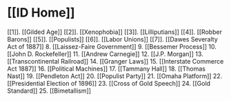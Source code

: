 
# [[ID Home]]

[[1]]. [[Gilded Age]]
[[2]]. [[Xenophobia]]
[[3]]. [[Lilliputians]]
[[4]]. [[Robber Barons]]
[[5]]. [[Populists]]
[[6]]. [[Labor Unions]]
[[7]]. [[Dawes Severalty Act of 1887]]
8. [[Laissez-Faire Government]]
9. [[Bessemer Process]]
10. [[John D. Rockefeller]]
11. [[Andrew Carnegie]]
12. [[J.P. Morgan]]
13. [[Transcontinental Railroad]]
14. [[Granger Laws]]
15. [[Interstate Commerce Act 1887]]
16. [[Political Machines]]
17. [[Tammany Hall]]
18. [[Thomas Nast]]
19. [[Pendleton Act]]
20. [[Populist Party]]
21. [[Omaha Platform]]
22. [[Presidential Election of 1896]]
23. [[Cross of Gold Speech]]
24. [[Gold Standard]]
25. [[Bimetallism]]